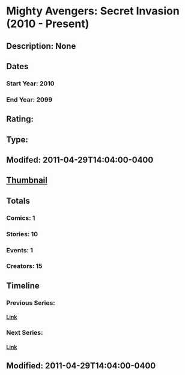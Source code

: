 # Mighty Avengers: Secret Invasion (2010 - Present)
## Description: None
## Dates
### Start Year: 2010
### End Year: 2099
## Rating: 
## Type: 
## Modifed: 2011-04-29T14:04:00-0400
## [Thumbnail](http://i.annihil.us/u/prod/marvel/i/mg/9/20/4bac918aa7057.jpg)
## Totals
### Comics: 1
### Stories: 10
### Events: 1
### Creators: 15
## Timeline
### Previous Series: 
#### [Link]()
### Next Series: 
#### [Link]()
## Modified: 2011-04-29T14:04:00-0400